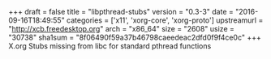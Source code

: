 +++
draft = false
title = "libpthread-stubs"
version = "0.3-3"
date = "2016-09-16T18:49:55"
categories = ['x11', 'xorg-core', 'xorg-proto']
upstreamurl = "http://xcb.freedesktop.org"
arch = "x86_64"
size = "2608"
usize = "30738"
sha1sum = "8f06490f59a37b46798caeedeac2dfd0f9f4ce0c"
+++
X.org Stubs missing from libc for standard pthread functions